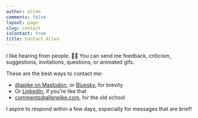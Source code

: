 ```yaml
---
author: allen
comments: false
layout: page
slug: contact
isContact: true
title: Contact Allen
---
```


I like hearing from people. 👋🏼 You can send me feedback, criticism, suggestions, invitations, questions, or animated gifs.

These are the best ways to contact me:

* <a href="https://mastodon.social/@apike" rel="me">@apike on Mastodon</a>, or <a href="https://bsky.app/profile/allenpike.com" rel="me">Bluesky</a>, for brevity
* Or <a href="https://www.linkedin.com/in/allenpike/" rel="me">LinkedIn</a>, if you're like that
* [comments@allenpike.com](mailto:comments@allenpike.com), for the old school

I aspire to respond within a few days, especially for messages that are brief!
